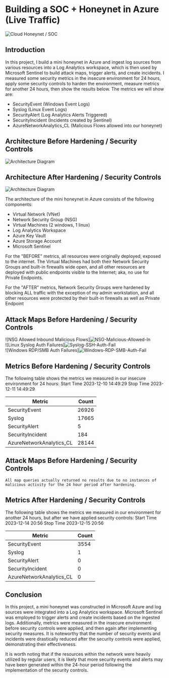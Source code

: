 # Building a SOC + Honeynet in Azure (Live Traffic)
![Cloud Honeynet / SOC](https://i.imgur.com/ZWxe03e.jpg)

## Introduction

In this project, I build a mini honeynet in Azure and ingest log sources from various resources into a Log Analytics workspace, which is then used by Microsoft Sentinel to build attack maps, trigger alerts, and create incidents. I measured some security metrics in the insecure environment for 24 hours, apply some security controls to harden the environment, measure metrics for another 24 hours, then show the results below. The metrics we will show are:

- SecurityEvent (Windows Event Logs)
- Syslog (Linux Event Logs)
- SecurityAlert (Log Analytics Alerts Triggered)
- SecurityIncident (Incidents created by Sentinel)
- AzureNetworkAnalytics_CL (Malicious Flows allowed into our honeynet)

## Architecture Before Hardening / Security Controls
![Architecture Diagram](https://i.imgur.com/aBDwnKb.jpg)

## Architecture After Hardening / Security Controls
![Architecture Diagram](https://i.imgur.com/YQNa9Pp.jpg)

The architecture of the mini honeynet in Azure consists of the following components:

- Virtual Network (VNet)
- Network Security Group (NSG)
- Virtual Machines (2 windows, 1 linux)
- Log Analytics Workspace
- Azure Key Vault
- Azure Storage Account
- Microsoft Sentinel

For the "BEFORE" metrics, all resources were originally deployed, exposed to the internet. The Virtual Machines had both their Network Security Groups and built-in firewalls wide open, and all other resources are deployed with public endpoints visible to the Internet; aka, no use for Private Endpoints.

For the "AFTER" metrics, Network Security Groups were hardened by blocking ALL traffic with the exception of my admin workstation, and all other resources were protected by their built-in firewalls as well as Private Endpoint

## Attack Maps Before Hardening / Security Controls
![NSG Allowed Inbound Malicious Flows]![NSG-Malicious-Allowed-In](https://github.com/WesGough/Azure-SOC/assets/150361198/c2bfdcd5-3a89-4c78-9c71-2219b83189f5)
<br>
![Linux Syslog Auth Failures]![Syslog-SSH-Auth-Fail](https://github.com/WesGough/Azure-SOC/assets/150361198/43c4b9c0-01d0-4e2d-90d2-41b9ac632d68)
<br>
![Windows RDP/SMB Auth Failures]![Windows-RDP-SMB-Auth-Fail](https://github.com/WesGough/Azure-SOC/assets/150361198/9aa52b8c-604a-4903-a4c4-da13223ee410)
<br>

## Metrics Before Hardening / Security Controls

The following table shows the metrics we measured in our insecure environment for 24 hours:
Start Time 2023-12-10 14:49:29
Stop Time 2023-12-11 14:49:29

| Metric                   | Count
| ------------------------ | -----
| SecurityEvent            | 26926
| Syslog                   | 17665
| SecurityAlert            | 5
| SecurityIncident         | 184
| AzureNetworkAnalytics_CL | 28144

## Attack Maps Before Hardening / Security Controls

```All map queries actually returned no results due to no instances of malicious activity for the 24 hour period after hardening.```

## Metrics After Hardening / Security Controls

The following table shows the metrics we measured in our environment for another 24 hours, but after we have applied security controls:
Start Time 2023-12-14 20:56
Stop Time	2023-12-15 20:56

| Metric                   | Count
| ------------------------ | -----
| SecurityEvent            | 3554
| Syslog                   | 1
| SecurityAlert            | 0
| SecurityIncident         | 0
| AzureNetworkAnalytics_CL | 0

## Conclusion

In this project, a mini honeynet was constructed in Microsoft Azure and log sources were integrated into a Log Analytics workspace. Microsoft Sentinel was employed to trigger alerts and create incidents based on the ingested logs. Additionally, metrics were measured in the insecure environment before security controls were applied, and then again after implementing security measures. It is noteworthy that the number of security events and incidents were drastically reduced after the security controls were applied, demonstrating their effectiveness.

It is worth noting that if the resources within the network were heavily utilized by regular users, it is likely that more security events and alerts may have been generated within the 24-hour period following the implementation of the security controls.
